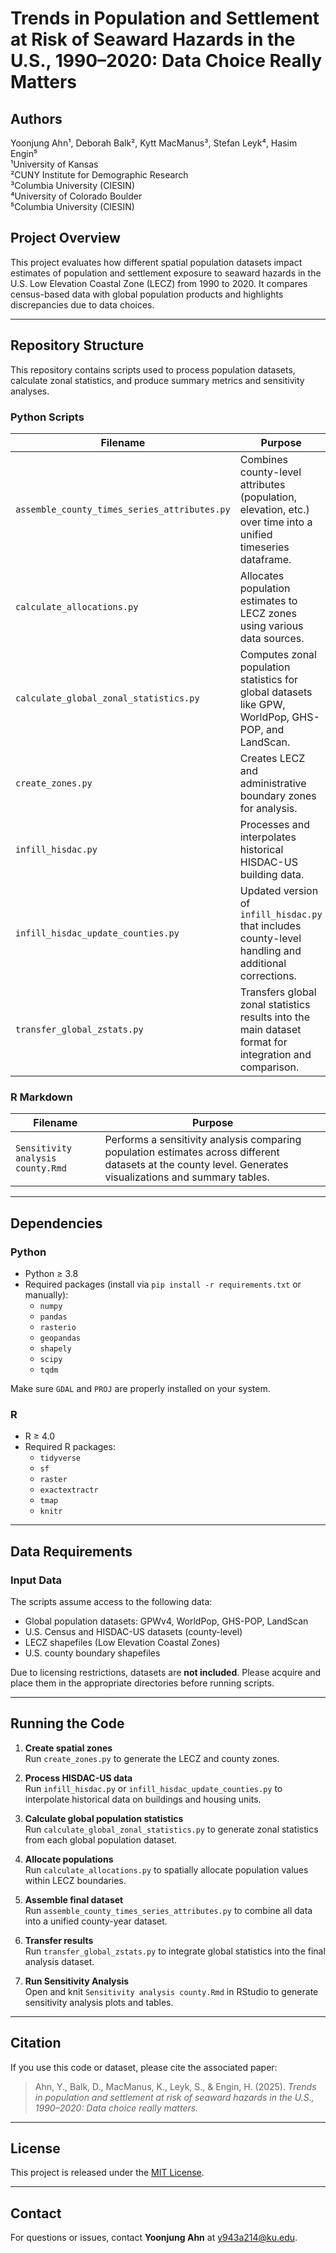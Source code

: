 # Trends in Population and Settlement at Risk of Seaward Hazards in the U.S., 1990–2020: Data Choice Really Matters

## Authors
Yoonjung Ahn¹, Deborah Balk², Kytt MacManus³, Stefan Leyk⁴, Hasim Engin⁵  
¹University of Kansas  
²CUNY Institute for Demographic Research  
³Columbia University (CIESIN)  
⁴University of Colorado Boulder  
⁵Columbia University (CIESIN)

## Project Overview

This project evaluates how different spatial population datasets impact estimates of population and settlement exposure to seaward hazards in the U.S. Low Elevation Coastal Zone (LECZ) from 1990 to 2020. It compares census-based data with global population products and highlights discrepancies due to data choices.

---

## Repository Structure

This repository contains scripts used to process population datasets, calculate zonal statistics, and produce summary metrics and sensitivity analyses.

### Python Scripts

| Filename | Purpose |
|----------|---------|
| `assemble_county_times_series_attributes.py` | Combines county-level attributes (population, elevation, etc.) over time into a unified timeseries dataframe. |
| `calculate_allocations.py` | Allocates population estimates to LECZ zones using various data sources. |
| `calculate_global_zonal_statistics.py` | Computes zonal population statistics for global datasets like GPW, WorldPop, GHS-POP, and LandScan. |
| `create_zones.py` | Creates LECZ and administrative boundary zones for analysis. |
| `infill_hisdac.py` | Processes and interpolates historical HISDAC-US building data. |
| `infill_hisdac_update_counties.py` | Updated version of `infill_hisdac.py` that includes county-level handling and additional corrections. |
| `transfer_global_zstats.py` | Transfers global zonal statistics results into the main dataset format for integration and comparison. |

### R Markdown

| Filename | Purpose |
|----------|---------|
| `Sensitivity analysis county.Rmd` | Performs a sensitivity analysis comparing population estimates across different datasets at the county level. Generates visualizations and summary tables. |

---

## Dependencies

### Python

- Python ≥ 3.8
- Required packages (install via `pip install -r requirements.txt` or manually):
  - `numpy`
  - `pandas`
  - `rasterio`
  - `geopandas`
  - `shapely`
  - `scipy`
  - `tqdm`

Make sure `GDAL` and `PROJ` are properly installed on your system.

### R

- R ≥ 4.0
- Required R packages:
  - `tidyverse`
  - `sf`
  - `raster`
  - `exactextractr`
  - `tmap`
  - `knitr`

---

## Data Requirements

### Input Data
The scripts assume access to the following data:
- Global population datasets: GPWv4, WorldPop, GHS-POP, LandScan
- U.S. Census and HISDAC-US datasets (county-level)
- LECZ shapefiles (Low Elevation Coastal Zones)
- U.S. county boundary shapefiles

Due to licensing restrictions, datasets are **not included**. Please acquire and place them in the appropriate directories before running scripts.

---

## Running the Code

1. **Create spatial zones**  
   Run `create_zones.py` to generate the LECZ and county zones.

2. **Process HISDAC-US data**  
   Run `infill_hisdac.py` or `infill_hisdac_update_counties.py` to interpolate historical data on buildings and housing units.

3. **Calculate global population statistics**  
   Run `calculate_global_zonal_statistics.py` to generate zonal statistics from each global population dataset.

4. **Allocate populations**  
   Run `calculate_allocations.py` to spatially allocate population values within LECZ boundaries.

5. **Assemble final dataset**  
   Run `assemble_county_times_series_attributes.py` to combine all data into a unified county-year dataset.

6. **Transfer results**  
   Run `transfer_global_zstats.py` to integrate global statistics into the final analysis dataset.

7. **Run Sensitivity Analysis**  
   Open and knit `Sensitivity analysis county.Rmd` in RStudio to generate sensitivity analysis plots and tables.

---

## Citation

If you use this code or dataset, please cite the associated paper:

> Ahn, Y., Balk, D., MacManus, K., Leyk, S., & Engin, H. (2025). *Trends in population and settlement at risk of seaward hazards in the U.S., 1990–2020: Data choice really matters.*

---

## License

This project is released under the [MIT License](LICENSE).

---

## Contact

For questions or issues, contact **Yoonjung Ahn** at [y943a214@ku.edu](mailto:y943a214@ku.edu).

